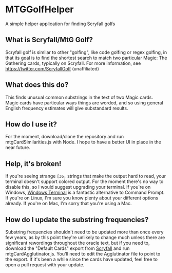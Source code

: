 # MTGGolfHelper
A simple helper application for finding Scryfall golfs

## What is Scryfall/MtG Golf?
Scryfall golf is similar to other "golfing", like code golfing or regex golfing, in that its goal is to find the shortest search to match two particular Magic: The Gathering cards, typically on Scryfall.
For more information, see https://twitter.com/ScryfallGolf (unaffiliated)

## What does this do?
This finds unusual common substrings in the text of two Magic cards. Magic cards have particular ways things are worded, and so using general English frequency estimates will give substandard results.

## How do I use it?
For the moment, download/clone the repository and run mtgCardSimilarities.js with Node. I hope to have a better UI in place in the near future.

## Help, it's broken!
If you're seeing strange `[36;` strings that make the output hard to read, your terminal doesn't support colored output. For the moment there's no way to disable this, so I would suggest upgrading your terminal. If you're on Windows, [Windows Terminal](https://www.microsoft.com/en-us/p/windows-terminal/9n0dx20hk701) is a fantastic alternative to Command Prompt. If you're on Linux, I'm sure you know plenty about your different options already. If you're on Mac, I'm sorry that you're using a Mac.

## How do I update the substring frequencies?
Substring frequencies shouldn't need to be updated more than once every few years, as by this point they're unlikely to change much unless there are significant rewordings throughout the oracle text, but if you need to, download the "Default Cards" export from [Scryfall](https://scryfall.com/docs/api/bulk-data) and run mtgCardAgglutinator.js. You'll need to edit the Agglutinator file to point to the export. If it's been a while since the cards have updated, feel free to open a pull request with your update.